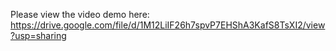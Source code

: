 Please view the video demo here:
https://drive.google.com/file/d/1M12LiIF26h7spvP7EHShA3KafS8TsXI2/view?usp=sharing
